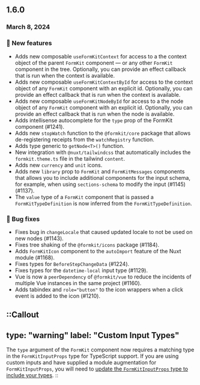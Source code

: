 ## 1.6.0

### March 8, 2024

### 💪 New features

- Adds new composable `useFormKitContext` for access to a the context object of the parent `FormKit` component — or any other `FormKit` component in the tree. Optionally, you can provide an effect callback that is run when the context is available.
- Adds new composable `useFormKitContextById` for access to the context object of any `FormKit` component with an explicit id. Optionally, you can provide an effect callback that is run when the context is available.
- Adds new composable `useFormKitNodeById` for access to a the node object of any `FormKit` component with an explicit id. Optionally, you can provide an effect callback that is run when the node is available.
- Adds intellisense autocomplete for the `type` prop of the FormKit component (#1241).
- Adds new `stopWatch` function to the `@formkit/core` package that allows de-registering receipts from the `watchRegistry` function.
- Adds type generic to `getNode<T>()` function.
- New integration with `@nuxt/tailwindcss` that automatically includes the `formkit.theme.ts` file in the tailwind `content`.
- Adds new `currency` and `unit` icons.
- Adds new `library` prop to `FormKit` and `FormKitMessages` components that allows you to include additional components for the input schema, for example, when using `sections-schema` to modify the input (#1145) (#1137).
- The `value` type of a `FormKit` component that is passed a `FormKitTypeDefinition` is now inferred from the `FormKitTypeDefinition`.

### 🐛 Bug fixes

- Fixes bug in `changeLocale` that caused updated locale to not be used on new nodes (#1143).
- Fixes tree shaking of the `@formkit/icons` package (#1184).
- Adds `FormKitIcon` component to the `autoImport` feature of the Nuxt module (#1168).
- Fixes types for `BeforeStepChangeData` (#1224).
- Fixes types for the `datetime-local` input type (#1129).
- Vue is now a `peerDependency` of `@formkit/vue` to reduce the incidents of multiple Vue instances in the same project (#1160).
- Adds tabindex and `role="button"` to the icon wrappers when a click event is added to the icon (#1210).


::Callout
---
type: "warning"
label: "Custom Input Types"
---
The `type` argument of the `FormKit` component now requires a matching type in the `FormKitInputProps` type for TypeScript support. If you are using custom inputs and have supplied a module augmentation for `FormKitInputProps`, you will need to [update the `FormKitInputProps` type to include your types](/essentials/custom-inputs.md).
::
